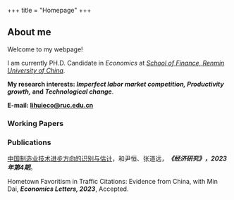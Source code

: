 +++
title = "Homepage"
+++

## About me

Welcome to my webpage!

I am currently PH.D. Candidate in <i>Economics</font></i></font> at <i>[School of Finance, Renmin University of China](http://sf.ruc.edu.cn/)</font></i></font>.

<strong>My research interests: <i>Imperfect labor market competition, Productivity growth,</font></i></font> and <i>Technological change</font></i></strong></font>. 

<strong>E-mail: lihuieco@ruc.edu.cn</font></i></strong></font>

### Working Papers


### Publications

[中国制造业技术进步方向的识别与估计](https://kns.cnki.net/kcms2/article/abstract?v=qExbs-RUAL24hQfEGnar8Q-XNyrH6ZgG4xOMH82vosvoNfEU5mgCxSIyWypZeRjzJ84mU_QgKrV4q11VUHL4sIrNLH7W_tq9B7iyIfEV79I47IT4UQYDNg==&uniplatform=NZKPT&language=gb)，和尹恒、张道远，<strong><i>《经济研究》，2023年第4期</font></i></strong></font>。

Hometown Favoritism in Traffic Citations: Evidence from China, with Min Dai, <strong><i>Economics Letters, 2023</font></i></strong></font>, Accepted.
